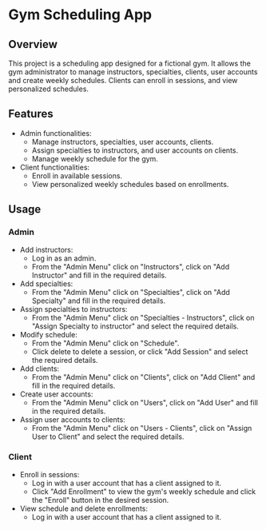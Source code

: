 # Gym Scheduling App
## Overview
This project is a scheduling app designed for a fictional gym. It allows the gym administrator to manage instructors, specialties, clients, user accounts and create weekly schedules. Clients can enroll in sessions, and view personalized schedules.

## Features
- Admin functionalities:
    - Manage instructors, specialties, user accounts, clients.
    - Assign specialties to instructors, and user accounts on clients.
    - Manage weekly schedule for the gym.
- Client functionalities:
    - Enroll in available sessions.
    - View personalized weekly schedules based on enrollments.

## Usage
### Admin
- Add instructors:
    - Log in as an admin.
    - From the "Admin Menu" click on "Instructors", click on "Add Instructor" and fill in the required details.
- Add specialties:
    - From the "Admin Menu" click on "Specialties", click on "Add Specialty" and fill in the required details.
- Assign specialties to instructors:
    - From the "Admin Menu" click on "Specialties - Instructors", click on "Assign Specialty to instructor" and select the required details.
- Modify schedule:
    - From the "Admin Menu" click on "Schedule".
    - Click delete to delete a session, or click "Add Session" and select the required details.
- Add clients:
    - From the "Admin Menu" click on "Clients", click on "Add Client" and fill in the required details.
- Create user accounts:
    - From the "Admin Menu" click on "Users", click on "Add User" and fill in the required details.
- Assign user accounts to clients:
    - From the "Admin Menu" click on "Users - Clients", click on "Assign User to Client" and select the required details.
### Client
- Enroll in sessions:
    - Log in with a user account that has a client assigned to it.
    - Click "Add Enrollment" to view the gym's weekly schedule and click the "Enroll" button in the desired session.  
- View schedule and delete enrollments:
    - Log in with a user account that has a client assigned to it.
